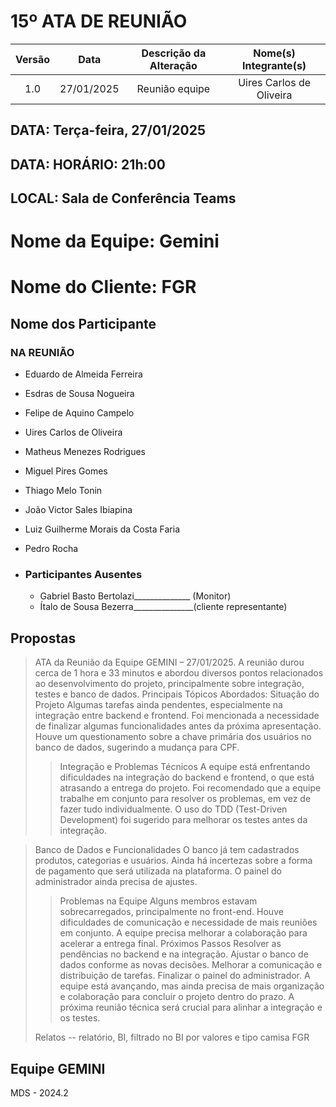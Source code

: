 # 15º ATA DE REUNIÃO

| Versão | Data | Descrição da Alteração | Nome(s) Integrante(s) |
| :----: | :--: | :--------------------: | :-------------------: |
| 1.0 | 27/01/2025 | Reunião equipe | Uires Carlos de Oliveira |

## DATA:    Terça-feira, 27/01/2025
## DATA:    HORÁRIO:    21h:00  
## LOCAL:   Sala de Conferência Teams

# Nome da Equipe: Gemini
# Nome do Cliente: FGR

##  Nome dos Participante

### NA REUNIÃO

* Eduardo de Almeida Ferreira
* Esdras de Sousa Nogueira
* Felipe de Aquino Campelo
* Uires Carlos de Oliveira
* Matheus Menezes Rodrigues
* Miguel Pires Gomes
* Thiago Melo Tonin
* João Victor Sales Ibiapina   
* Luiz Guilherme Morais da Costa Faria
* Pedro Rocha

* ### Participantes Ausentes

    * Gabriel Basto Bertolazi______________ (Monitor)
    * Ítalo de Sousa Bezerra_______________(cliente representante)
  
       
## Propostas

> ATA da Reunião da Equipe GEMINI – 27/01/2025. A reunião durou cerca de 1 hora e 33 minutos e abordou diversos pontos relacionados ao desenvolvimento do projeto, principalmente sobre integração, testes e banco de dados.  Principais Tópicos Abordados: Situação do Projeto Algumas tarefas ainda pendentes, especialmente na integração entre backend e frontend. Foi mencionada a necessidade de finalizar algumas funcionalidades antes da próxima apresentação. Houve um questionamento sobre a chave primária dos usuários no banco de dados, sugerindo a mudança para CPF.   
>
>> Integração e Problemas Técnicos A equipe está enfrentando dificuldades na integração do backend e frontend, o que está atrasando a entrega do projeto. Foi recomendado que a equipe trabalhe em conjunto para resolver os problemas, em vez de fazer tudo individualmente. O uso do TDD (Test-Driven Development) foi sugerido para melhorar os testes antes da integração. 
 
> Banco de Dados e Funcionalidades O banco já tem cadastrados produtos, categorias e usuários. Ainda há incertezas sobre a forma de pagamento que será utilizada na plataforma. O painel do administrador ainda precisa de ajustes. 
>
>> Problemas na Equipe Alguns membros estavam sobrecarregados, principalmente no front-end. Houve dificuldades de comunicação e necessidade de mais reuniões em conjunto. A equipe precisa melhorar a colaboração para acelerar a entrega final.
> Próximos Passos Resolver as pendências no backend e na integração. Ajustar o banco de dados conforme as novas decisões. Melhorar a comunicação e distribuição de tarefas. Finalizar o painel do administrador. A equipe está avançando, mas ainda precisa de mais organização e colaboração para concluir o projeto dentro do prazo. A próxima reunião técnica será crucial para alinhar a integração e os testes.
>>
>Relatos -- relatório, BI, filtrado no BI por valores e tipo camisa FGR

## Equipe GEMINI
MDS - 2024.2